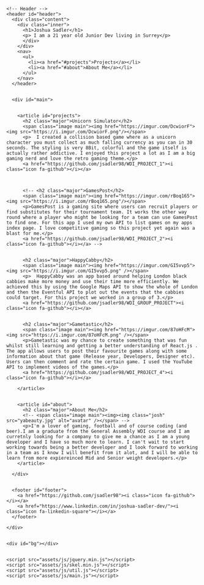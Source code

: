 <!DOCTYPE HTML>
<html>
<head>
  <!-- Global site tag (gtag.js) - Google Analytics -->
  <script async src="https://www.googletagmanager.com/gtag/js?id=UA-126534414-1"></script>
  <script>
  window.dataLayer = window.dataLayer || [];
  function gtag(){dataLayer.push(arguments);}
  gtag('js', new Date());

  gtag('config', 'UA-126534414-1');
</script>
<title>JoshuaSadler</title>
<meta charset="utf-8" />
<meta name="viewport" content="width=device-width, initial-scale=1, user-scalable=no" />
<link rel="stylesheet" href="assets/css/main.css" />
<link rel="stylesheet" href="https://cdn.rawgit.com/konpa/devicon/df6431e323547add1b4cf45992913f15286456d3/devicon.min.css">
<noscript><link rel="stylesheet" href="assets/css/noscript.css" /></noscript>
</head>
<body>

  <!-- Wrapper -->
  <div id="wrapper">

    <!-- Header -->
    <header id="header">
      <div class="content">
        <div class="inner">
          <h1>Joshua Sadler</h1>
          <p> I am a 21 year old Junior Dev living in Surrey</p>
          </div>
        </div>
        <nav>
          <ul>
            <li><a href="#projects">Projects</a></li>
            <li><a href="#about">About Me</a></li>
          </ul>
        </nav>
      </header>


      <div id="main">


        <article id="projects">
          <h2 class="major">Unicorn Simulator</h2>
          <span class="image main"><img href="https://imgur.com/DcwiorF"><img src="https://i.imgur.com/DcwiorF.png"/></span>
          <p>  I created a collision based game where as a unicorn character you must collect as much falling currency as you can in 30 seconds. The styling is very 8Bit, colorful and the game itself is actually rather addictive. I enjoyed this project a lot as I am a big gaming nerd and love the retro gaming theme.</p>
          <a href="https://github.com/jsadler98/WDI_PROJECT_1"><i class="icon fa-github"></i></a>



          <!-- <h2 class="major">GamesPost</h2>
          <span class="image main"><img href="https://imgur.com/rBoq165"><img src="https://i.imgur.com/rBoq165.png"/></span>
          <p>GamesPost is a gaming site where users can recruit players or find substitutes for their tournament team. It works the other way round where a player who might be looking for a team can use GamesPost to find one. For this app I used my own API to list games on my apps index page. I love competitive gaming so this project yet again was a blast for me.</p>
          <a href="https://github.com/jsadler98/WDI_PROJECT_2"><i class="icon fa-github"></i></a> -->


          <h2 class="major">HappyCabby</h2>
          <span class="image main"><img href="https://imgur.com/GI5vvp5"><img src="https://i.imgur.com/GI5vvp5.png" /></span>
          <p>  HappyCabby was an app based around helping London black cabbies make more money and use their time more efficiently. We achieved this by using the Google Maps API to show the whole of London and then the Eventful API to plot out the events that the cabbies could target. For this project we worked in a group of 3.</p>
          <a href="https://github.com/jsadler98/WDI_GROUP_PROJECT"><i class="icon fa-github"></i></a>


          <h2 class="major">Gametastic</h2>
          <span class="image main"><img href="https://imgur.com/87oHFcM"><img src="https://i.imgur.com/87oHFcM.png" /></span>
          <p>Gametastic was my chance to create something that was fun whilst still learning and getting a better understanding of React.js . The app allows users to post their favourite games along with some information about that game (Release year, Developers, Designer etc). Users can then comment and rate the certain game. I used the YouTube API to implement videos of the games.</p>
          <a href="https://github.com/jsadler98/WDI_PROJECT_4"><i class="icon fa-github"></i></a>

        </article>


        <article id="about">
          <h2 class="major">About Me</h2>
          <!-- <span class="image main"><img><img class="josh" src="yabeauty.jpg" alt="avatar" /></span> -->
          <p>I'm a lover of gaming, football and of course coding (and beer).I am a graduate from the General Assembly WDI course and I am curretnly looking for a company to give me a chance as I am a young developer and I have so much more to learn. I can't wait to start working towards being a better developer and I look forward to working in a team as I know I will benefit from it alot, and I will be able to learn from more expiereinced Mid and Senior weight developers.</p>
        </article>

      </div>


      <footer id="footer">
        <a href="https://github.com/jsadler98"><i class="icon fa-github"></i></a>
        <a href="https://www.linkedin.com/in/joshua-sadler-dev/"><i class="icon fa-linkedin-square"></i></a>
      </footer>

    </div>


    <div id="bg"></div>


    <script src="assets/js/jquery.min.js"></script>
    <script src="assets/js/skel.min.js"></script>
    <script src="assets/js/util.js"></script>
    <script src="assets/js/main.js"></script>

  </body>
  </html>
